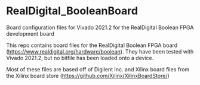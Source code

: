 # RealDigital_BooleanBoard
Board configuration files for Vivado 2021.2 for the RealDigital Boolean FPGA development board


This repo contains board files for the RealDigital Boolean FPGA board (https://www.realdigital.org/hardware/boolean).  They have been tested with Vivado 2021.2, but no bitfile has been loaded onto a device.

Most of these files are based off of Digilent Inc. and Xilinx board files from the Xilinx board store (https://github.com/Xilinx/XilinxBoardStore/)
